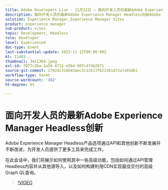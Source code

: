 ```yaml
---
title: Adobe Developers Live - 11月22日 — 面向开发人员的最新Adobe Experience Manager Headless创新
description: 面向开发人员的最新Adobe Experience Manager Headless创新Adobe Experience Manager Headless产品通过API和其他创新不断发展并改进，这些创新为开发人员提供了更多工具来完成工作。在本会议中，我们将展示如何使用其中一些改进，包括如何通过API管理和其他来源的Headless内容，以及如何构建利用CDN实现最佳交付的高级Graph QL查询。
solution: Experience Manager,Experience Manager Sites
product: experience manager
sub-product: sites
topic: Development, Headless
role: Developer
level: Experienced
doc-type: Event
last-substantial-update: 2022-11-15T00:00:00Z
kt: 11483
thumbnail: 3411304.jpeg
exl-id: 7077c3ba-1a56-4715-a564-90fc4f4b2071
source-git-commit: 1792dc318643aec2c12613f621361d72a7a918b1
workflow-type: tm+mt
source-wordcount: '162'
ht-degree: 0%

---
```


# 面向开发人员的最新Adobe Experience Manager Headless创新

Adobe Experience Manager Headless产品选项通过API和其他创新不断发展并不断改进，为开发人员提供了更多工具来完成工作。

在此会话中，我们将展示如何使用其中一些高级功能，包括如何通过API管理Headless内容并从其他源导入，以及如何构建利用CDN实现最佳交付的高级Graph QL查询。

>[!VIDEO](https://video.tv.adobe.com/v/3411304/?quality=12&learn=on)
